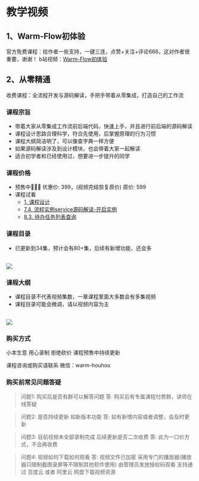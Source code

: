 # 教学视频
<!-- @include: ../other/betweengg.md -->

## **1、Warm-Flow初体验**
官方免费课程：给作者一些支持，一键三连，<span class="red-font">点赞+关注+评论666</span>，这对作者很重要，谢谢！
b站视频：[Warm-Flow初体验](https://www.bilibili.com/video/BV1AWRGYEEVr?spm_id_from=333.788.videopod.sections&bvid=BV1AWRGYEEVr&vd_source=1be886ace16159801f6ed0106df215d9)

## **2、从零精通**
收费课程：全流程开发与源码解读，<span class="red-font">手把手</span>带着从零集成，打造自己的工作流
### **课程宗旨**

- 带着大家从<span class="red-font">零集成</span>工作流<span class="red-font">前后端</span>代码，快速上手，并且进行前后端的<span class="red-font">源码解读</span>
- 课程设计思路<span class="red-font">合理科学</span>，符合<span class="red-font">先使用，后掌握原理</span>的行为习惯
- 课程大纲简洁明了，可以像<span class="red-font">查字典</span>一样方便
- 如果源码解读涉及到<span class="red-font">设计模块</span>，也会带着大家一起解读
- 适合初学者和已经使用过，想要进一步<span class="red-font">提升</span>的同学

### **课程价格**
- 预售中🎉🎉🎉 优惠价: <span class="red-font-bold">399</span>，(视频完结恢复原价) 原价: <span class="red-font-bold">599</span>
- 课程试看
  - [1. 课程设计](https://www.bilibili.com/video/BV15yZGYyEy6/?vd_source=1be886ace16159801f6ed0106df215d9)
  - [7.4. 流程实例service源码解读-开启实例](https://www.bilibili.com/video/BV1PQoXYMEFA/?spm_id_from=333.1387.collection.video_card.click&vd_source=1be886ace16159801f6ed0106df215d9)
  - [8.3. 待办任务列表查询](https://www.bilibili.com/video/BV1JeZGYHEao/?vd_source=1be886ace16159801f6ed0106df215d9)


### **课程目录**
- 已更新到<span class="red-font-bold">34</span>集，预计会有<span class="red-font-bold">80+</span>集，后续有新增功能，还会多

<br>

<div><img src="/videosml.png"></div>


### **课程大纲**
- 课程目录不代表视频集数，一章课程里面大多数会有多集视频
- 课程目录可能会微调，请以视频内容为主

<br>

<div><img src="/videos.png"></div>


### **购买方式**
小本生意 用心录制 拒绝砍价 课程预售中持续更新

课程咨询或购买请联系
微信：<span class="red-font-bold">warm-houhou</span>


### **购买前常见问题答疑**
> 问题1: 购买后是否有群可以解答问题
> 答: 购买后有专属课程付费群，讲师在线答疑

> 问题2: 是否持续更新 如新版本功能
> 答: 如有新增内容或者调整，会及时更新

> 问题3: 目前视频未全部录制完成 后续更新是否二次收费
> 答: 此为一口价方式，不会再收费

> 问题4: 视频如何下载如何观看
> 答: 视频文件已加密 采用专门的播放器(播放器只限制截图录屏等不限制其他软件使用) 由管理员发放授权码观看
> 支持通过 百度云 或者 阿里云 网盘下载视频资源
